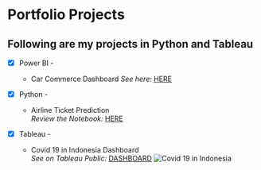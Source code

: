 # Portfolio Projects

## Following are my projects in Python and Tableau

- [x] Power BI -
      
    - Car Commerce Dashboard
      _See here:_ [HERE](https://github.com/satio98/Portfolio/blob/main/Airline%20Ticket%20Price%20Prediction.ipynb)

- [x] Python -
      
    - Airline Ticket Prediction  
      _Review the Notebook:_ [HERE](https://github.com/satio98/Portfolio/blob/main/Airline%20Ticket%20Price%20Prediction.ipynb)

- [x] Tableau -

    - Covid 19 in Indonesia Dashboard  
      _See on Tableau Public:_ [DASHBOARD](https://public.tableau.com/views/Covid19inIndonesia_17306004517490/Dashboard?:language=en-US&publish=yes&:sid=&:redirect=auth&:display_count=n&:origin=viz_share_link)
      ![Covid 19 in Indonesia](https://github.com/satio98/Portfolio/blob/main/Covid%2019%20in%20Indonesia.png)
